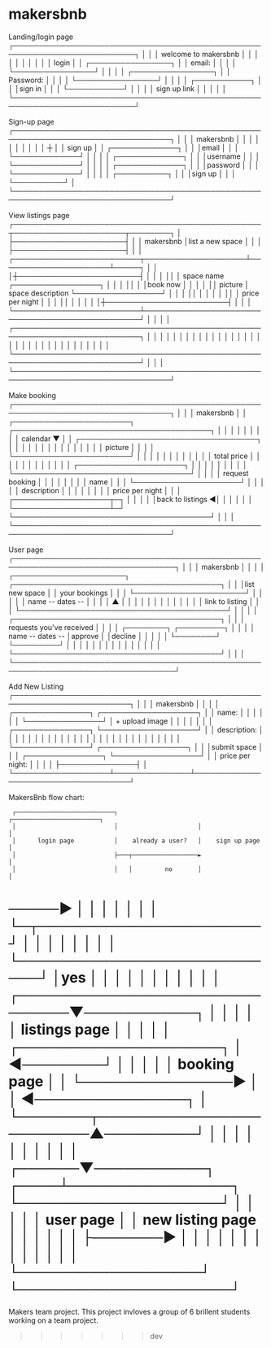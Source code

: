 # makersbnb
Landing/login page
┌──────────────────────────────────────────────────────────────────────────┐
│                                                                          │
│                         welcome to makersbnb                             │
│                                                                          │
│                                                                          │
│                                                                          │
│                                                                          │
│                           login                                          │
│                           ┌────────────────┐                             │
│                   email:  │                │                             │
│                           └────────────────┘                             │
│                                                                          │
│                           ┌────────────────┐                             │
│                Password:  │                │                             │
│                           └────────────────┘                             │
│                                                                          │
│                             ┌───────────┐                                │
│                             │sign in    │                                │
│                             └───────────┘                                │
│                                                                          │
│                             sign up link                                 │
│                                                                          │
│                                                                          │
└──────────────────────────────────────────────────────────────────────────┘

Sign-up page
┌─────────────────────────────────────────────────────────────────────────────────┐
│                                                                                 │
│                                makersbnb                                        │
│                                                                                 │
│                                                                                 │
│                                                                                 │
│                                                                                 │
│                                  ┼                                              │
│                                sign up                                          │
│                                ┌─────────────┐                                  │
│                                │email        │                                  │
│                                └─────────────┘                                  │
│                                                                                 │
│                                ┌─────────────┐                                  │
│                                │username     │                                  │
│                                └─────────────┘                                  │
│                                                                                 │
│                                ┌─────────────┐                                  │
│                                │password     │                                  │
│                                └─────────────┘                                  │
│                                                                                 │
│                                ┌──────────┐                                     │
│                                │sign up   │                                     │
│                                └──────────┘                                     │
└─────────────────────────────────────────────────────────────────────────────────┘


View listings page
┌─────────────────────────────────────────────────┬──────────────────────┬────────┐
│                                                 ├──────────────────────┤        │
│                      makersbnb                  │list a new space      │        │
│                                                 ├──────────────────────┤        │
│  ┌─────────────────────────┬────────────────────┴──────────────────────┴─────┐  │
│  │┼────────────────────────┤                                                 │  │
│  ││                        │  space name                ┌─────────────────┐  │  │
│  ││                        │                            │book now         │  │  │
│  ││  picture               │  space description         └─────────────────┘  │  │
│  ││                        │                                                 │  │
│  ││                        │  price per night                                │  │
│  ││                        │                                                 │  │
│  │┼────────────────────────┤                                                 │  │
│  └─────────────────────────┴─────────────────────────────────────────────────┘  │
│                                                                                 │
│  ┌───────────────────────────────────────────────────────────────────────────┐  │
│  │                                                                           │  │
│  │                                                                           │  │
│  │                                                                           │  │
│  │                                                                           │  │
│  │                                                                           │  │
│  │                                                                           │  │
│  │                                                                           │  │
│  │                                                                           │  │
│  └───────────────────────────────────────────────────────────────────────────┘  │
│                                                                                 │
└─────────────────────────────────────────────────────────────────────────────────┘


Make booking
┌─────────────────────────────────────────────────────────────────────────────────┐
│                                                                                 │
│              makersbnb                                                          │
│   ┌───────────────────────┐       ┌───────────────────────────────────────┐     │
│   │                       │       │                                       │     │
│   │ calendar           ▼  │       │ ┌───────────────────────────────────┐ │     │
│   │                       │       │ │                                   │ │     │
│   │                       │       │ │ picture                           │ │     │
│   └───────────────────────┘       │ │                                   │ │     │
│                                   │ │                                   │ │     │
│     total price                   │ │                                   │ │     │
│                                   │ │                                   │ │     │
│    ┌─────────────────────┐        │ │                                   │ │     │
│    │                     │        │ └───────────────────────────────────┘ │     │
│    │ request booking     │        │                                       │     │
│    │                     │        │  name                                 │     │
│    └─────────────────────┘        │                                       │     │
│                                   │  description                          │     │
│                                   │                                       │     │
│                                   │  price per night                      │     │
│    ┌───────────────────┬─┐        │                                       │     │
│    │back to listings  ◄│ │        │                                       │     │
│    └───────────────────┴─┘        └───────────────────────────────────────┘     │
│                                                                                 │
└─────────────────────────────────────────────────────────────────────────────────┘


User page
┌──────────────────────────────────────────────────────────────────────────────────┐
│                                                                                  │
│                      makersbnb                                                   │
│                                                                                  │
│  ┌──────────────────────┐            ┌─────────────────────────────────────────┐ │
│  │list new space        │            │ your bookings                           │ │
│  └──────────────────────┘            │                                         │ │
│                                      │ name -- dates --                        │ │
│                                      │  ▲                                      │ │
│                                      │  │                                      │ │
│                                      │                                         │ │
│                                      │ link to listing                         │ │
│                                      └─────────────────────────────────────────┘ │
│                                                                                  │
│                                      ┌─────────────────────────────────────────┐ │
│                                      │ requests you've received                │ │
│                                      │                  ┌────────┐ ┌─────────┐ │ │
│                                      │ name -- dates -- │approve │ │decline  │ │ │
│                                      │                  └────────┘ └─────────┘ │ │
│                                      │                                         │ │
│                                      │                                         │ │
│                                      │                                         │ │
│                                      └─────────────────────────────────────────┘ │
│                                                                                  │
└──────────────────────────────────────────────────────────────────────────────────┘


Add New Listing
┌─────────────────────────────────────────────────────────────────────────┐
│                                                                         │
│                           makersbnb                                     │
│                                                                         │
│                   ┌───────────────┐          ┌───────────────────┐      │
│  name:            │               │          │                   │      │
│                   └───────────────┘          │ + upload image    │      │
│                                              │                   │      │
│                   ┌───────────────┐          └───────────────────┘      │
│  description:     │               │                                     │
│                   │               │                                     │
│                   │               │                                     │
│                   │               │                                     │
│                   │               │                                     │
│                   │               │                                     │
│                   │               │                                     │
│                   └───────────────┘           ┌─────────────────┐       │
│                                               │submit space     │       │
│                   ┌───────────────┐           └─────────────────┘       │
│  price per night: │               │                                     │
│                   ├───────────────┤                                     │
└───────────────────┴───────────────┴─────────────────────────────────────┘


MakersBnb flow chart:

     ┌───────────────────────────┐                      ┌────────────────────────┐
     │                           │                      │                        │
     │      login page           │    already a user?   │    sign up page        │
     │                           ├───┬──────────────────►                        │
     │                           │   │         no       │                        │
─────►                           │   │                  │                        │
     │                           │   │                  └─┬──────────────────────┘
     │                           │   │                    │
     │                           │   │                    │
     └───────────────────────────┘   │yes                 │
                                     │                    │
                                     │                    │
                                     │                    │
                                     │                    │
                                     │                    │
      ┌──────────────────────────────▼───────────┐        │
      │                                          │        │
      │      listings page                       │        │
      │                                          │        │      ┌────────────────────┐
      │                                          ◄────────┘      │                    │
      │                                          │               │  booking page      │
      │                                          └───────────────►                    │
      │                                          ◄───────────────┐                    │
      └───────┬────────────────────────▲─────────┘               │                    │
              │                        │                         │                    │
              │                        │                         │                    │
       ┌──────▼───────────┐       ┌────┴────────────────┐        └────────────────────┘
       │                  │       │                     │
       │   user page      │       │ new listing page    │
       │                  │       │                     │
       │                  ├───────►                     │
       │                  │       │                     │
       │                  │       │                     │
       │                  │       │                     │
       └──────────────────┘       └─────────────────────┘
=======
Makers team project. This project invloves a group of 6 brillent students working on a team project.
>>>>>>> dev

